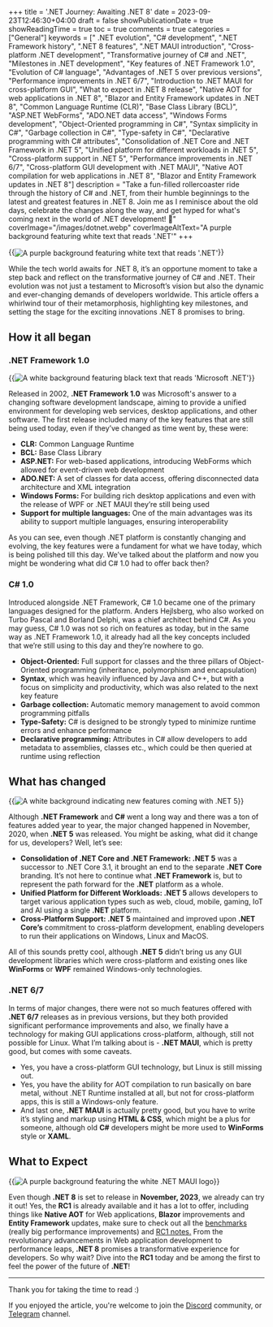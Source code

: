 +++
title = '.NET Journey: Awaiting .NET 8'
date = 2023-09-23T12:46:30+04:00
draft = false
showPublicationDate = true
showReadingTime = true
toc = true
comments = true
categories = ["General"]
keywords = [" .NET evolution", "C# development", ".NET Framework history", ".NET 8 features", ".NET MAUI introduction", "Cross-platform .NET development", "Transformative journey of C# and .NET", "Milestones in .NET development", "Key features of .NET Framework 1.0", "Evolution of C# language", "Advantages of .NET 5 over previous versions", "Performance improvements in .NET 6/7", "Introduction to .NET MAUI for cross-platform GUI", "What to expect in .NET 8 release", "Native AOT for web applications in .NET 8", "Blazor and Entity Framework updates in .NET 8", "Common Language Runtime (CLR)", "Base Class Library (BCL)", "ASP.NET WebForms", "ADO.NET data access", "Windows Forms development", "Object-Oriented programming in C#", "Syntax simplicity in C#", "Garbage collection in C#", "Type-safety in C#", "Declarative programming with C# attributes", "Consolidation of .NET Core and .NET Framework in .NET 5", "Unified platform for different workloads in .NET 5", "Cross-platform support in .NET 5", "Performance improvements in .NET 6/7", "Cross-platform GUI development with .NET MAUI", "Native AOT compilation for web applications in .NET 8", "Blazor and Entity Framework updates in .NET 8"]
description = "Take a fun-filled rollercoaster ride through the history of C# and .NET, from their humble beginnings to the latest and greatest features in .NET 8. Join me as I reminisce about the old days, celebrate the changes along the way, and get hyped for what's coming next in the world of .NET development! 🚀"
coverImage="/images/dotnet.webp"
coverImageAltText="A purple background featuring white text that reads '.NET'"
+++

{{<img src="/images/dotnet.webp" align="center" alt="A purple background featuring white text that reads '.NET'" >}}<br>

While the tech world awaits for .NET 8, it’s an opportune moment to take a step back and reflect on the transformative journey of C# and .NET. Their evolution was not just a testament to Microsoft’s vision but also the dynamic and ever-changing demands of developers worldwide. This article offers a whirlwind tour of their metamorphosis, highlighting key milestones, and setting the stage for the exciting innovations .NET 8 promises to bring.

## How it all began

### .NET Framework 1.0

{{<img src="/images/dotnet_old.webp" alt="A white background featuring black text that reads 'Microsoft .NET'">}}

Released in 2002, **.NET Framework 1.0** was Microsoft's answer to a changing software development landscape, aiming to provide a unified environment for developing web services, desktop applications, and other software. The first release included many of the key features that are still being used today, even if they’ve changed as time went by, these were:

- **CLR:** Common Language Runtime
- **BCL:** Base Class Library
- **ASP.NET:** For web-based applications, introducing WebForms which allowed for event-driven web development
- **ADO.NET:** A set of classes for data access, offering disconnected data architecture and XML integration
- **Windows Forms:** For building rich desktop applications and even with the release of WPF or .NET MAUI they’re still being used
- **Support for multiple languages:** One of the main advantages was its ability to support multiple languages, ensuring interoperability

As you can see, even though .NET platform is constantly changing and evolving, the key features were a fundament for what we have today, which is being polished till this day. We’ve talked about the platform and now you might be wondering what did C# 1.0 had to offer back then?

### C# 1.0

Introduced alongside .NET Framework, C# 1.0 became one of the primary languages designed for the platform. Anders Hejlsberg, who also worked on Turbo Pascal and Borland Delphi, was a chief architect behind C#. As you may guess, C# 1.0 was not so rich on features as today, but in the same way as .NET Framework 1.0, it already had all the key concepts included that we’re still using to this day and they’re nowhere to go.

- **Object-Oriented:** Full support for classes and the three pillars of Object-Oriented programming (inheritance, polymorphism and encapsulation)
- **Syntax**, which was heavily influenced by Java and C++, but with a focus on simplicity and productivity, which was also related to the next key feature
- **Garbage collection:** Automatic memory management to avoid common programming pitfalls
- **Type-Safety:** C# is designed to be strongly typed to minimize runtime errors and enhance performance
- **Declarative programming:** Attributes in C# allow developers to add metadata to assemblies, classes etc., which could be then queried at runtime using reflection

## What has changed

{{<img src="/images/dotnet_5.webp" alt="A white background indicating new features coming with .NET 5">}}

Although **.NET Framework** and **C#** went a long way and there was a ton of features added year to year, the major changed happened in November, 2020, when **.NET 5** was released. You might be asking, what did it change for us, developers? Well, let’s see:

- **Consolidation of .NET Core and .NET Framework: .NET 5** was a successor to .NET Core 3.1, it brought an end to the separate **.NET Core** branding. It’s not here to continue what **.NET Framework** is, but to represent the path forward for the **.NET** platform as a whole.
- **Unified Platform for Different Workloads: .NET 5** allows developers to target various application types such as web, cloud, mobile, gaming, IoT and AI using a single **.NET** platform.
- **Cross-Platform Support: .NET 5** maintained and improved upon **.NET Core’s** commitment to cross-platform development, enabling developers to run their applications on Windows, Linux and MacOS.

All of this sounds pretty cool, although **.NET 5** didn’t bring us any GUI development libraries which were cross-platform and existing ones like **WinForms** or **WPF** remained Windows-only technologies.

### .NET 6/7

In terms of major changes, there were not so much features offered with **.NET 6/7** releases as in previous versions, but they both provided significant performance improvements and also, we finally have a technology for making GUI applications cross-platform, although, still not possible for Linux. What I’m talking about is - **.NET MAUI**, which is pretty good, but comes with some caveats.

- Yes, you have a cross-platform GUI technology, but Linux is still missing out.
- Yes, you have the ability for AOT compilation to run basically on bare metal, without .NET Runtime installed at all, but not for cross-platform apps, this is still a Windows-only feature.
- And last one, **.NET MAUI** is actually pretty good, but you have to write it’s styling and markup using **HTML & CSS**, which might be a plus for someone, although old **C#** developers might be more used to **WinForms** style or **XAML**.

## What to Expect

{{<img src="/images/dotnet_maui.webp" alt="A purple background featuring the white .NET MAUI logo" >}}

Even though **.NET 8** is set to release in **November, 2023**, we already can try it out! Yes, the **RC1** is already available and it has a lot to offer, including things like **Native AOT** for Web applications, **Blazor** improvements and **Entity Framework** updates, make sure to check out all the [benchmarks](https://devblogs.microsoft.com/dotnet/performance-improvements-in-net-8/) (really big performance improvements) and [RC1 notes.](https://devblogs.microsoft.com/dotnet/announcing-dotnet-8-rc1/) From the revolutionary advancements in Web application development to performance leaps, **.NET 8** promises a transformative experience for developers. So why wait? Dive into the **RC1** today and be among the first to feel the power of the future of **.NET**!

<hr class="border-gray-300 dark:border-gray-600 my-4">

Thank you for taking the time to read :)

If you enjoyed the article, you're welcome to join the [Discord](https://discord.gg/9SNyRghp) community, or [Telegram](https://t.me/anakidzedev) channel.
